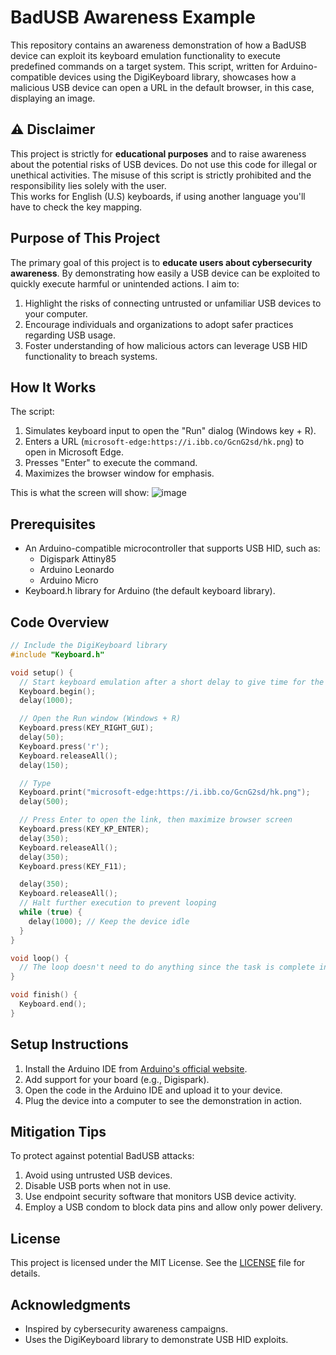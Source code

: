 # BadUSB Awareness Example

This repository contains an awareness demonstration of how a BadUSB device can exploit its keyboard emulation functionality to execute predefined commands on a target system. This script, written for Arduino-compatible devices using the DigiKeyboard library, showcases how a malicious USB device can open a URL in the default browser, in this case, displaying an image.

## ⚠️ Disclaimer

This project is strictly for **educational purposes** and to raise awareness about the potential risks of USB devices. Do not use this code for illegal or unethical activities. The misuse of this script is strictly prohibited and the responsibility lies solely with the user.
<br>
This works for English (U.S) keyboards, if using another language you'll have to check the key mapping.

## Purpose of This Project

The primary goal of this project is to **educate users about cybersecurity awareness**. By demonstrating how easily a USB device can be exploited to quickly execute harmful or unintended actions. I aim to:

1. Highlight the risks of connecting untrusted or unfamiliar USB devices to your computer.
2. Encourage individuals and organizations to adopt safer practices regarding USB usage.
3. Foster understanding of how malicious actors can leverage USB HID functionality to breach systems.

## How It Works

The script:
1. Simulates keyboard input to open the "Run" dialog (Windows key + R).
2. Enters a URL (`microsoft-edge:https://i.ibb.co/GcnG2sd/hk.png`) to open in Microsoft Edge.
3. Presses "Enter" to execute the command.
4. Maximizes the browser window for emphasis.

This is what the screen will show:
![image](https://github.com/user-attachments/assets/82ef1958-a614-4184-9713-654dce91a1e0)



## Prerequisites

- An Arduino-compatible microcontroller that supports USB HID, such as:
  - Digispark Attiny85
  - Arduino Leonardo
  - Arduino Micro
- Keyboard.h library for Arduino (the default keyboard library).

## Code Overview

```cpp
// Include the DigiKeyboard library
#include "Keyboard.h"

void setup() {
  // Start keyboard emulation after a short delay to give time for the computer to recognize the device
  Keyboard.begin();
  delay(1000);

  // Open the Run window (Windows + R)
  Keyboard.press(KEY_RIGHT_GUI);
  delay(50);
  Keyboard.press('r');
  Keyboard.releaseAll();
  delay(150);

  // Type
  Keyboard.print("microsoft-edge:https://i.ibb.co/GcnG2sd/hk.png");
  delay(500);

  // Press Enter to open the link, then maximize browser screen
  Keyboard.press(KEY_KP_ENTER);
  delay(350);
  Keyboard.releaseAll();
  delay(350);
  Keyboard.press(KEY_F11);

  delay(350);
  Keyboard.releaseAll();
  // Halt further execution to prevent looping
  while (true) {
    delay(1000); // Keep the device idle
  }
}

void loop() {
  // The loop doesn't need to do anything since the task is complete in setup()
}

void finish() {
  Keyboard.end();
}
```

## Setup Instructions

1. Install the Arduino IDE from [Arduino's official website](https://www.arduino.cc/).
2. Add support for your board (e.g., Digispark).
3. Open the code in the Arduino IDE and upload it to your device.
4. Plug the device into a computer to see the demonstration in action.

## Mitigation Tips

To protect against potential BadUSB attacks:

1. Avoid using untrusted USB devices.
2. Disable USB ports when not in use.
3. Use endpoint security software that monitors USB device activity.
4. Employ a USB condom to block data pins and allow only power delivery.

## License

This project is licensed under the MIT License. See the [LICENSE](LICENSE) file for details.


## Acknowledgments

- Inspired by cybersecurity awareness campaigns.
- Uses the DigiKeyboard library to demonstrate USB HID exploits.
